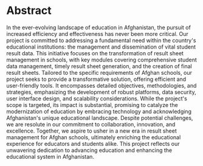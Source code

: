# Abstract

In the ever-evolving landscape of education in Afghanistan, the pursuit of increased efficiency and effectiveness has never been more critical. Our project is committed to addressing a fundamental need within the country's educational institutions: the management and dissemination of vital student result data. This initiative focuses on the transformation of result sheet management in schools, with key modules covering comprehensive student data management, timely result sheet generation, and the creation of final result sheets.
Tailored to the specific requirements of Afghan schools, our project seeks to provide a transformative solution, offering efficient and user-friendly tools. It encompasses detailed objectives, methodologies, and strategies, emphasizing the development of robust platforms, data security, user interface design, and scalability considerations.
While the project's scope is targeted, its impact is substantial, promising to catalyze the modernization of education by embracing technology and acknowledging Afghanistan's unique educational landscape. Despite potential challenges, we are resolute in our commitment to collaboration, innovation, and excellence. Together, we aspire to usher in a new era in result sheet management for Afghan schools, ultimately enriching the educational experience for educators and students alike. This project reflects our unwavering dedication to advancing education and enhancing the educational system in Afghanistan.
